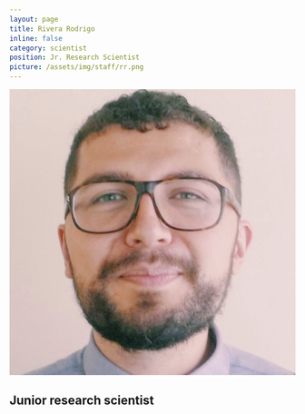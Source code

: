```yaml
---
layout: page
title: Rivera Rodrigo
inline: false
category: scientist
position: Jr. Research Scientist
picture: /assets/img/staff/rr.png
---
```


![](/assets/img/staff/rr.png)

## Junior research scientist

